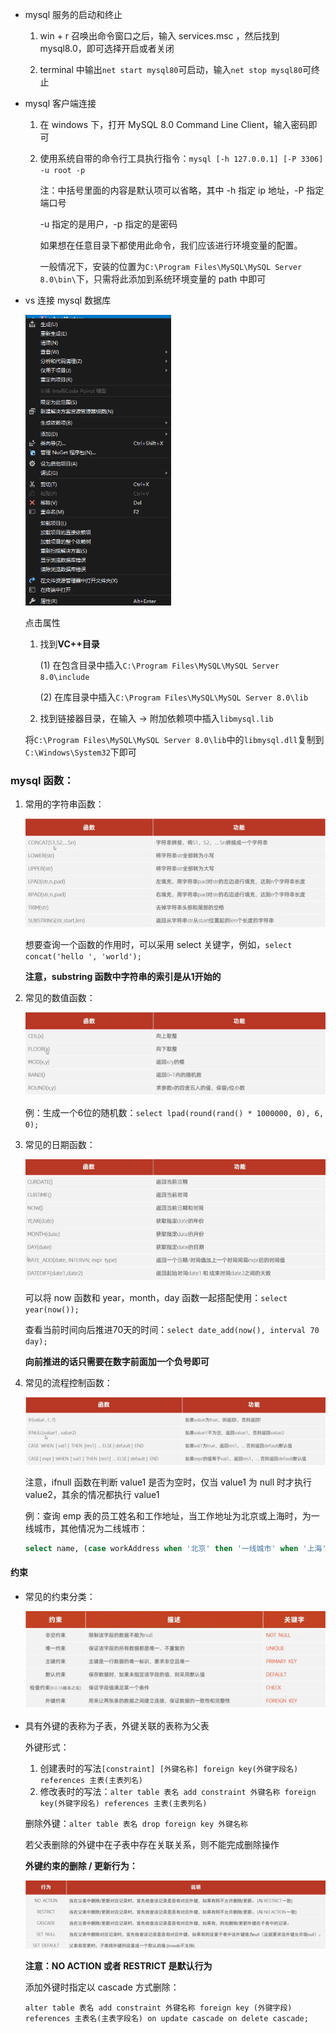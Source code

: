+ mysql 服务的启动和终止

    1. win + r 召唤出命令窗口之后，输入 services.msc ，然后找到 mysql8.0，即可选择开启或者关闭

    2. terminal 中输出`net start mysql80`可启动，输入`net stop mysql80`可终止

+ mysql 客户端连接

    1. 在 windows 下，打开 MySQL 8.0 Command Line Client，输入密码即可

    2. 使用系统自带的命令行工具执行指令：`mysql [-h 127.0.0.1] [-P 3306] -u root -p`

        注：中括号里面的内容是默认项可以省略，其中 -h 指定 ip 地址，-P 指定端口号

        -u 指定的是用户，-p 指定的是密码

        如果想在任意目录下都使用此命令，我们应该进行环境变量的配置。

        一般情况下，安装的位置为`C:\Program Files\MySQL\MySQL Server 8.0\bin\`下，只需将此添加到系统环境变量的 path 中即可
    
+ vs 连接 mysql 数据库

    <img src="https://raw.githubusercontent.com/hacker-dvd/notes/master/img/image-20221205170330886.png" style="zoom: 67%;" />

    点击属性

    1. 找到**VC++目录**

        (1) 在包含目录中插入`C:\Program Files\MySQL\MySQL Server 8.0\include`

        (2) 在库目录中插入`C:\Program Files\MySQL\MySQL Server 8.0\lib`

    2. 找到链接器目录，在输入 -> 附加依赖项中插入`libmysql.lib`

    将`C:\Program Files\MySQL\MySQL Server 8.0\lib`中的`libmysql.dll`复制到`C:\Windows\System32`下即可

### mysql 函数：

1. 常用的字符串函数：

    <img src="https://raw.githubusercontent.com/hacker-dvd/notes/master/img/image-20221209201426787.png" style="zoom: 67%;" />

    想要查询一个函数的作用时，可以采用 select 关键字，例如，`select concat('hello ', 'world');`

    **注意，substring 函数中字符串的索引是从1开始的**

2. 常见的数值函数：

    <img src="https://raw.githubusercontent.com/hacker-dvd/notes/master/img/image-20221209203036431.png" style="zoom:67%;" />

    例：生成一个6位的随机数：`select lpad(round(rand() * 1000000, 0), 6, 0);`

3. 常见的日期函数：

    <img src="https://raw.githubusercontent.com/hacker-dvd/notes/master/img/image-20221209204003951.png" style="zoom:67%;" />

    可以将 now 函数和 year，month，day 函数一起搭配使用：`select year(now());`

    查看当前时间向后推进70天的时间：`select date_add(now(), interval 70 day);`

    **向前推进的话只需要在数字前面加一个负号即可**

4. 常见的流程控制函数：

    <img src="https://raw.githubusercontent.com/hacker-dvd/notes/master/img/image-20221209205352299.png" style="zoom:67%;" />

    注意，ifnull 函数在判断 value1 是否为空时，仅当 value1 为 null 时才执行 value2，其余的情况都执行 value1

    例：查询 emp 表的员工姓名和工作地址，当工作地址为北京或上海时，为一线城市，其他情况为二线城市：

    ```sql
    select name, (case workAddress when '北京' then '一线城市' when '上海' then '一线城市' else '二线城市' end) as '工作地址' from emp;
    ```


#### 约束

+ 常见的约束分类：

    <img src="https://raw.githubusercontent.com/hacker-dvd/notes/master/img/image-20221218162115746.png" alt="image-20221218162115746" style="zoom:67%;" />
    
+ 具有外键的表称为子表，外键关联的表称为父表

    外键形式：

    1. 创建表时的写法`[constraint] [外键名称] foreign key(外键字段名) references 主表(主表列名)`
    2. 修改表时的写法：`alter table 表名 add constraint 外键名称 foreign key(外键字段名) references 主表(主表列名)`

    删除外键：`alter table 表名 drop foreign key 外键名称`

    若父表删除的外键中在子表中存在关联关系，则不能完成删除操作

    **外键约束的删除 / 更新行为：**

    <img src="https://raw.githubusercontent.com/hacker-dvd/notes/master/img/image-20221218210618866.png" alt="image-20221218210618866" style="zoom:67%;" />

    **注意：NO ACTION 或者 RESTRICT 是默认行为**

    添加外键时指定以 cascade 方式删除：

    `alter table 表名 add constraint 外键名称 foreign key (外键字段) references 主表名(主表字段名) on update cascade on delete cascade;`























